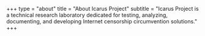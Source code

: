 +++
type = "about"
title = "About Icarus Project"
subtitle = "Icarus Project is a technical research laboratory dedicated for testing, analyzing, documenting, and developing Internet censorship circumvention solutions."
+++
